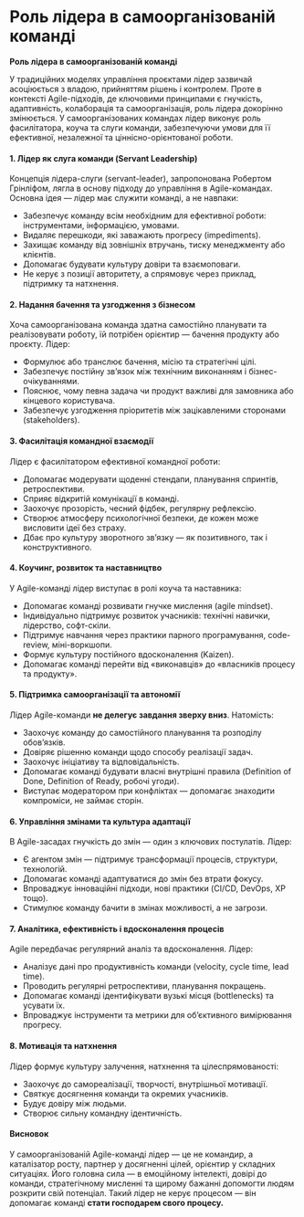 # Роль лідера в самоорганізованій команді

**Роль лідера в самоорганізованій команді**&#x20;

У традиційних моделях управління проєктами лідер зазвичай асоціюється з владою, прийняттям рішень і контролем. Проте в контексті Agile-підходів, де ключовими принципами є гнучкість, адаптивність, колаборація та самоорганізація, роль лідера докорінно змінюється. У самоорганізованих командах лідер виконує роль фасилітатора, коуча та слуги команди, забезпечуючи умови для її ефективної, незалежної та ціннісно-орієнтованої роботи.

#### 1. **Лідер як слуга команди (Servant Leadership)**

Концепція лідера-слуги (servant-leader), запропонована Робертом Грінліфом, лягла в основу підходу до управління в Agile-командах. Основна ідея — лідер має служити команді, а не навпаки:

* Забезпечує команду всім необхідним для ефективної роботи: інструментами, інформацією, умовами.
* Видаляє перешкоди, які заважають прогресу (impediments).
* Захищає команду від зовнішніх втручань, тиску менеджменту або клієнтів.
* Допомагає будувати культуру довіри та взаємоповаги.
* Не керує з позиції авторитету, а спрямовує через приклад, підтримку та натхнення.

#### 2. **Надання бачення та узгодження з бізнесом**

Хоча самоорганізована команда здатна самостійно планувати та реалізовувати роботу, їй потрібен орієнтир — бачення продукту або проєкту. Лідер:

* Формулює або транслює бачення, місію та стратегічні цілі.
* Забезпечує постійну зв’язок між технічним виконанням і бізнес-очікуваннями.
* Пояснює, чому певна задача чи продукт важливі для замовника або кінцевого користувача.
* Забезпечує узгодження пріоритетів між зацікавленими сторонами (stakeholders).

#### 3. **Фасилітація командної взаємодії**

Лідер є фасилітатором ефективної командної роботи:

* Допомагає модерувати щоденні стендапи, планування спринтів, ретроспективи.
* Сприяє відкритій комунікації в команді.
* Заохочує прозорість, чесний фідбек, регулярну рефлексію.
* Створює атмосферу психологічної безпеки, де кожен може висловити ідеї без страху.
* Дбає про культуру зворотного зв’язку — як позитивного, так і конструктивного.

#### 4. **Коучинг, розвиток та наставництво**

У Agile-команді лідер виступає в ролі коуча та наставника:

* Допомагає команді розвивати гнучке мислення (agile mindset).
* Індивідуально підтримує розвиток учасників: технічні навички, лідерство, софт-скіли.
* Підтримує навчання через практики парного програмування, code-review, міні-воркшопи.
* Формує культуру постійного вдосконалення (Kaizen).
* Допомагає команді перейти від «виконавців» до «власників процесу та продукту».

#### 5. **Підтримка самоорганізації та автономії**

Лідер Agile-команди **не делегує завдання зверху вниз**. Натомість:

* Заохочує команду до самостійного планування та розподілу обов’язків.
* Довіряє рішенню команди щодо способу реалізації задач.
* Заохочує ініціативу та відповідальність.
* Допомагає команді будувати власні внутрішні правила (Definition of Done, Definition of Ready, робочі угоди).
* Виступає модератором при конфліктах — допомагає знаходити компроміси, не займає сторін.

#### 6. **Управління змінами та культура адаптації**

В Agile-засадах гнучкість до змін — один з ключових постулатів. Лідер:

* Є агентом змін — підтримує трансформації процесів, структури, технологій.
* Допомагає команді адаптуватися до змін без втрати фокусу.
* Впроваджує інноваційні підходи, нові практики (CI/CD, DevOps, XP тощо).
* Стимулює команду бачити в змінах можливості, а не загрози.

#### 7. **Аналітика, ефективність і вдосконалення процесів**

Agile передбачає регулярний аналіз та вдосконалення. Лідер:

* Аналізує дані про продуктивність команди (velocity, cycle time, lead time).
* Проводить регулярні ретроспективи, планування покращень.
* Допомагає команді ідентифікувати вузькі місця (bottlenecks) та усувати їх.
* Впроваджує інструменти та метрики для об’єктивного вимірювання прогресу.

#### 8. **Мотивація та натхнення**

Лідер формує культуру залучення, натхнення та цілеспрямованості:

* Заохочує до самореалізації, творчості, внутрішньої мотивації.
* Святкує досягнення команди та окремих учасників.
* Будує довіру між людьми.
* Створює сильну командну ідентичність.

#### Висновок

У самоорганізованій Agile-команді лідер — це не командир, а каталізатор росту, партнер у досягненні цілей, орієнтир у складних ситуаціях. Його головна сила — в емоційному інтелекті, довірі до команди, стратегічному мисленні та щирому бажанні допомогти людям розкрити свій потенціал. Такий лідер не керує процесом — він допомагає команді **стати господарем свого процесу.**

